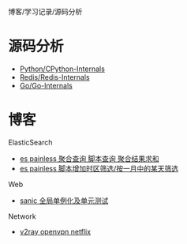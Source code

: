 博客/学习记录/源码分析

# 源码分析

* [Python/CPython-Internals](https://github.com/zpoint/CPython-Internals/blob/master/README_CN.md)
* [Redis/Redis-Internals](https://github.com/zpoint/Redis-Internals/blob/5.0/README_CN.md)
* [Go/Go-Internals](https://github.com/zpoint/go-Internals/blob/1.14/README_CN.md)

# 博客

ElasticSearch

* [es painless 聚合查询 脚本查询 聚合结果求和](https://blog.csdn.net/qq_31720329/article/details/104432796)
* [es painless 脚本增加时区筛选/按一月中的某天筛选](https://blog.csdn.net/qq_31720329/article/details/103529079)

Web

* [sanic 全局单例化及单元测试](https://blog.csdn.net/qq_31720329/article/details/107995010)	

Network

* [v2ray openvpn netflix](https://gist.github.com/zpoint/df2483c6beb97816e34ddbde3f62f5d8)

<!--
面试
* [Tencent/Covariant AI(2019-09)](https://github.com/zpoint/Blog/blob/master/Interview/202009.md)
-->

